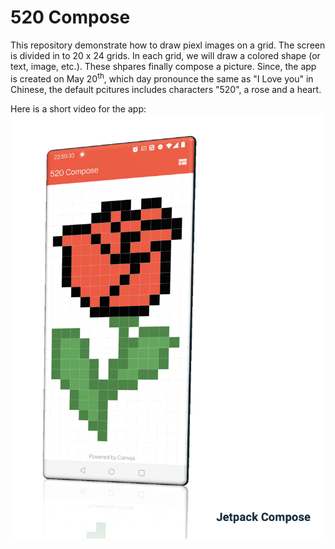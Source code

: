 # 520 Compose

This repository demonstrate how to draw piexl images on a grid. The screen is divided in to 20 x 24 grids. In each grid, we will draw a colored shape (or text, image, etc.). These shpares finally compose a picture. Since, the app is created on May 20<sup>th</sup>, which day pronounce the same as "I Love you" in Chinese, the default pcitures includes  characters "520", a rose and a heart.

Here is a short video for the app:
[![Watch the video](.github/video_thumb.png)](https://youtu.be/CkShxMQXJVA)


